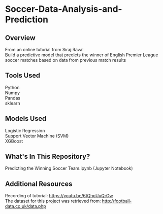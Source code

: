 # Soccer-Data-Analysis-and-Prediction

## Overview
From an online tutorial from Siraj Raval <br>
Build a predictive model that predicts the winner of English Premier League soccer matches based on data from previous match results

## Tools Used
Python <br>
Numpy <br>
Pandas <br>
sklearn

## Models Used
Logistic Regression <br>
Support Vector Machine (SVM) <br>
XGBoost

## What's In This Repository?
Predicting the Winning Soccer Team.ipynb (Jupyter Notebook)

## Additional Resources
Recording of tutorial: https://youtu.be/6tQhoUuQrOw <br>
The dataset for this project was retrieved from: http://football-data.co.uk/data.php
